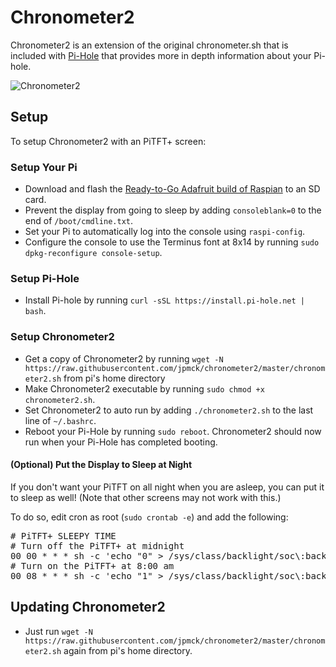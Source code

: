 # Chronometer2
Chronometer2 is an extension of the original chronometer.sh that is included with [Pi-Hole](https://pi-hole.net) that provides more in depth information about your Pi-hole.

![Chronometer2](https://jpmck.com/img/blog/chronometer2.png)

## Setup
To setup Chronometer2 with an PiTFT+ screen:

### Setup Your Pi
- Download and flash the [Ready-to-Go Adafruit build of Raspian](https://learn.adafruit.com/adafruit-pitft-28-inch-resistive-touchscreen-display-raspberry-pi/easy-install#ready-to-go-image) to an SD card.
- Prevent the display from going to sleep by adding `consoleblank=0` to the end of `/boot/cmdline.txt`.
- Set your Pi to automatically log into the console using `raspi-config`.
- Configure the console to use the Terminus font at 8x14 by running `sudo dpkg-reconfigure console-setup`.

### Setup Pi-Hole
- Install Pi-hole by running `curl -sSL https://install.pi-hole.net | bash`.

### Setup Chronometer2
- Get a copy of Chronometer2 by running `wget -N https://raw.githubusercontent.com/jpmck/chronometer2/master/chronometer2.sh` from pi's home directory
- Make Chronometer2 executable by running `sudo chmod +x chronometer2.sh`.
- Set Chronometer2 to auto run by adding `./chronometer2.sh` to the last line of `~/.bashrc`.
- Reboot your Pi-Hole by running `sudo reboot`. Chronometer2 should now run when your Pi-Hole has completed booting.

#### (Optional) Put the Display to Sleep at Night
If you don't want your PiTFT on all night when you are asleep, you can put it to sleep as well! (Note that other screens may not work with this.)

To do so, edit cron as root (`sudo crontab -e`) and add the following:

<pre># PiTFT+ SLEEPY TIME
# Turn off the PiTFT+ at midnight
00 00 * * * sh -c 'echo "0" > /sys/class/backlight/soc\:backlight/brightness'
# Turn on the PiTFT+ at 8:00 am
00 08 * * * sh -c 'echo "1" > /sys/class/backlight/soc\:backlight/brightness'</pre>

## Updating Chronometer2
- Just run `wget -N https://raw.githubusercontent.com/jpmck/chronometer2/master/chronometer2.sh` again from pi's home directory.
